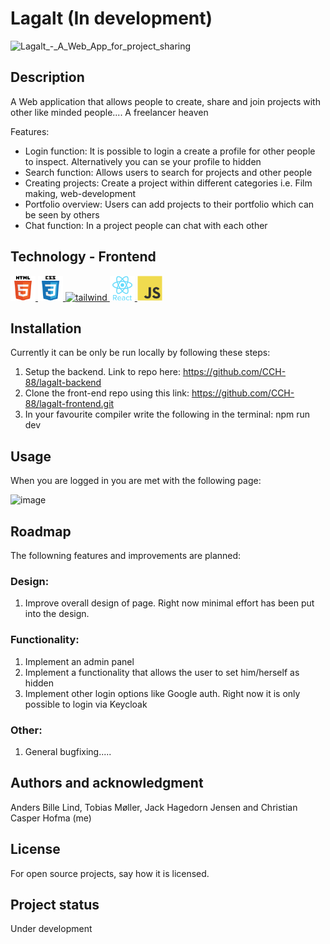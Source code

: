 # Lagalt (In development)
![Lagalt_-_A_Web_App_for_project_sharing](https://user-images.githubusercontent.com/86660568/199735050-219c01ad-b980-4be2-8e56-d1f2609f1748.png)

## Description
A Web application that allows people to create, share and join projects with other like minded people.... A freelancer heaven

Features:

- Login function: It is possible to login a create a profile for other people to inspect. Alternatively you can se your profile to hidden
- Search function: Allows users to search for projects and other people
- Creating projects: Create a project within different categories i.e. Film making, web-development
- Portfolio overview: Users can add projects to their portfolio which can be seen by others
- Chat function: In a project people can chat with each other

## Technology - Frontend
<p align="left"> <a href="https://www.w3.org/html/" target="_blank" rel="noreferrer"> <img src="https://raw.githubusercontent.com/devicons/devicon/master/icons/html5/html5-original-wordmark.svg" alt="html5" width="40" height="40"/> <a href="https://www.w3schools.com/css/" target="_blank" rel="noreferrer"> <img src="https://raw.githubusercontent.com/devicons/devicon/master/icons/css3/css3-original-wordmark.svg" alt="css3" width="40" height="40"/> </a> </a> <a href="https://tailwindcss.com/" target="_blank" rel="noreferrer"> <img src="https://www.vectorlogo.zone/logos/tailwindcss/tailwindcss-icon.svg" alt="tailwind" width="40" height="40"/> </a> </a> <a href="https://reactjs.org/" target="_blank" rel="noreferrer"> <img src="https://raw.githubusercontent.com/devicons/devicon/master/icons/react/react-original-wordmark.svg" alt="react" width="40" height="40"/> </a> <a href="https://developer.mozilla.org/en-US/docs/Web/JavaScript" target="_blank" rel="noreferrer"> <img src="https://raw.githubusercontent.com/devicons/devicon/master/icons/javascript/javascript-original.svg" alt="javascript" width="40" height="40"/> </a>

## Installation
Currently it can be only be run locally by following these steps:

1. Setup the backend. Link to repo here: https://github.com/CCH-88/lagalt-backend
2. Clone the front-end repo using this link: https://github.com/CCH-88/lagalt-frontend.git
3. In your favourite compiler write the following in the terminal: npm run dev

## Usage

When you are logged in you are met with the following page:

![image](https://user-images.githubusercontent.com/86660568/199741995-78087ce7-4e4b-449a-b11b-6a7bb2b27168.png)


## Roadmap
The followning features and improvements are planned:

### Design:
1. Improve overall design of page. Right now minimal effort has been put into the design.

### Functionality:
1. Implement an admin panel
2. Implement a functionality that allows the user to set him/herself as hidden
3. Implement other login options like Google auth. Right now it is only possible to login via Keycloak

### Other:
1. General bugfixing.....

## Authors and acknowledgment
Anders Bille Lind, Tobias Møller, Jack Hagedorn Jensen and Christian Casper Hofma (me)

## License
For open source projects, say how it is licensed.

## Project status
Under development

